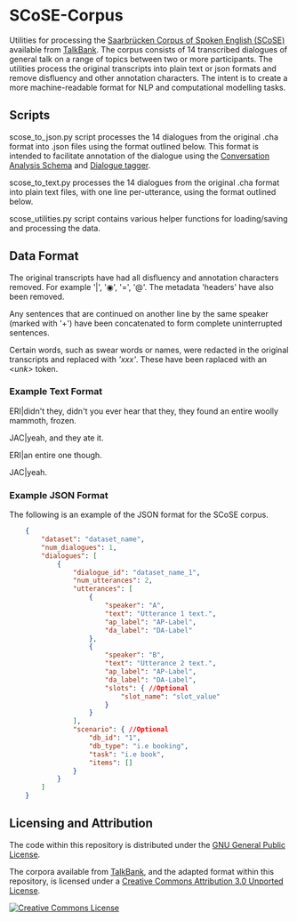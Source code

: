 # SCoSE-Corpus
Utilities for processing the [Saarbrücken Corpus of Spoken English (SCoSE)](https://ca.talkbank.org/access/SCoSE.html) 
available from [TalkBank](https://talkbank.org/). 
The corpus consists of 14 transcribed dialogues of general talk on a range of topics between two or more participants.
The utilities process the original transcripts into plain text or json formats and remove disfluency and other 
annotation characters. The intent is to create a more machine-readable format for NLP and computational modelling tasks.

## Scripts
scose_to_json.py script processes the 14 dialogues from the original .cha format into .json files using the format
outlined below.
This format is intended to facilitate annotation of the dialogue using the 
[Conversation Analysis Schema](https://nathanduran.github.io/CA-Schema/)
and [Dialogue tagger](https://github.com/NathanDuran/CA-Dialogue-Tagger).

scose_to_text.py processes the 14 dialogues from the original .cha format into plain text files,
with one line per-utterance, using the format outlined below.

scose_utilities.py script contains various helper functions for loading/saving and processing the data.

## Data Format
The original transcripts have had all disfluency and annotation characters removed. For example '|', '◉', '=', '@'.
The metadata 'headers' have also been removed.

Any sentences that are continued on another line by the same speaker (marked with '+') have been
concatenated to form complete uninterrupted sentences.

Certain words, such as swear words or names, were redacted in the original transcripts and replaced with *'xxx'*.
These have been raplaced with an *\<unk\>* token.

### Example Text Format
ERI|didn't they, didn't you ever hear that they, they found an entire woolly mammoth, frozen.

JAC|yeah, and they ate it.

ERI|an entire one though.

JAC|yeah.

### Example JSON Format
The following is an example of the JSON format for the SCoSE corpus.

```json
    {
        "dataset": "dataset_name",
        "num_dialogues": 1,
        "dialogues": [
            {
                "dialogue_id": "dataset_name_1",
                "num_utterances": 2,
                "utterances": [
                    {
                        "speaker": "A",
                        "text": "Utterance 1 text.",
                        "ap_label": "AP-Label",
                        "da_label": "DA-Label"
                    },
                    {
                        "speaker": "B",
                        "text": "Utterance 2 text.",
                        "ap_label": "AP-Label",
                        "da_label": "DA-Label",
                        "slots": { //Optional
                            "slot_name": "slot_value"
                        }
                    }
                ],
                "scenario": { //Optional
                    "db_id": "1",
                    "db_type": "i.e booking",
                    "task": "i.e book",
                    "items": []
                }
            }
        ]
    }
```
## Licensing and Attribution
The code within this repository is distributed under the [GNU General Public License](https://www.gnu.org/licenses/gpl-3.0.en.html).

The corpora available from [TalkBank](https://talkbank.org/), and the adapted format within this repository,
is licensed under a [Creative Commons Attribution 3.0 Unported License](http://creativecommons.org/licenses/by/3.0/).

<a rel="license" href="http://creativecommons.org/licenses/by/3.0/"><img alt="Creative Commons License" style="border-width:0" src="https://i.creativecommons.org/l/by/3.0/88x31.png" /></a>